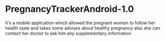 # PregnancyTrackerAndroid-1.0
it's a mobile application which allowed the pregnant woman to follow her health state and takes some advises about healthy pregnancy also she can contact her doctor to ask him any supplementary information 
